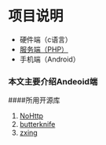 # 项目说明
- 硬件端（c语言）
-   [服务端（PHP）](https://github.com/wangtaoT/E-Drink)
- 手机端（Android）


### 本文主要介绍Andeoid端
####所用开源库
1. [NoHttp](https://github.com/yanzhenjie/NoHttp "NoHttp")
2. [butterknife](https://github.com/JakeWharton/butterknife "butterknife")
3. [zxing](https://github.com/bingoogolapple/BGAQRCode-Android "zxing")


